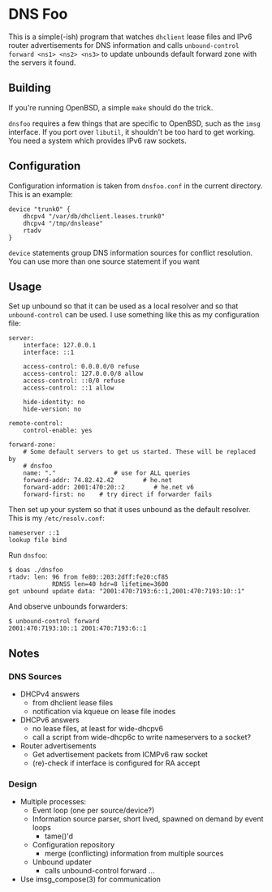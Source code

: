 DNS Foo
=======

This is a simple(-ish) program that watches `dhclient` lease files and IPv6
router advertisements for DNS information and calls `unbound-control forward
<ns1> <ns2> <ns3>` to update unbounds default forward zone with the servers it
found.

Building
--------
If you're running OpenBSD, a simple `make` should do the trick.

`dnsfoo` requires a few things that are specific to OpenBSD, such as the `imsg`
interface. If you port over `libutil`, it shouldn't be too hard to get working.
You need a system which provides IPv6 raw sockets.

Configuration
-------------
Configuration information is taken from `dnsfoo.conf` in the current directory.
This is an example:

    device "trunk0" {
        dhcpv4 "/var/db/dhclient.leases.trunk0"
        dhcpv4 "/tmp/dnslease"
        rtadv
    }

`device` statements group DNS information sources for conflict resolution. You
can use more than one source statement if you want

Usage
-----
Set up unbound so that it can be used as a local resolver and so that
`unbound-control` can be used. I use something like this as my configuration
file:

    server:
        interface: 127.0.0.1
        interface: ::1

        access-control: 0.0.0.0/0 refuse
        access-control: 127.0.0.0/8 allow
        access-control: ::0/0 refuse
        access-control: ::1 allow

        hide-identity: no
        hide-version: no

    remote-control:
        control-enable: yes

    forward-zone:
        # Some default servers to get us started. These will be replaced by
        # dnsfoo
        name: "."                # use for ALL queries
        forward-addr: 74.82.42.42        # he.net
        forward-addr: 2001:470:20::2        # he.net v6
        forward-first: no    # try direct if forwarder fails

Then set up your system so that it uses unbound as the default resolver. This is
my `/etc/resolv.conf`:

    nameserver ::1
    lookup file bind

Run `dnsfoo`:

    $ doas ./dnsfoo
    rtadv: len: 96 from fe80::203:2dff:fe20:cf85
                RDNSS len=40 hdr=8 lifetime=3600
    got unbound update data: "2001:470:7193:6::1,2001:470:7193:10::1"

And observe unbounds forwarders:

    $ unbound-control forward
    2001:470:7193:10::1 2001:470:7193:6::1

Notes
-----
### DNS Sources
* DHCPv4 answers
	* from dhclient lease files
	* notification via kqueue on lease file inodes
* DHCPv6 answers
	* no lease files, at least for wide-dhcpv6
	* call a script from wide-dhcp6c to write nameservers to a socket?
* Router advertisements
	* Get advertisement packets from ICMPv6 raw socket
	* (re)-check if interface is configured for RA accept

### Design
* Multiple processes:
	* Event loop (one per source/device?)
	* Information source parser, short lived, spawned on demand by event loops
		* tame()'d
	* Configuration repository
		* merge (conflicting) information from multiple sources
	* Unbound updater
		* calls unbound-control forward <ns1> <ns2> ...
* Use imsg_compose(3) for communication
